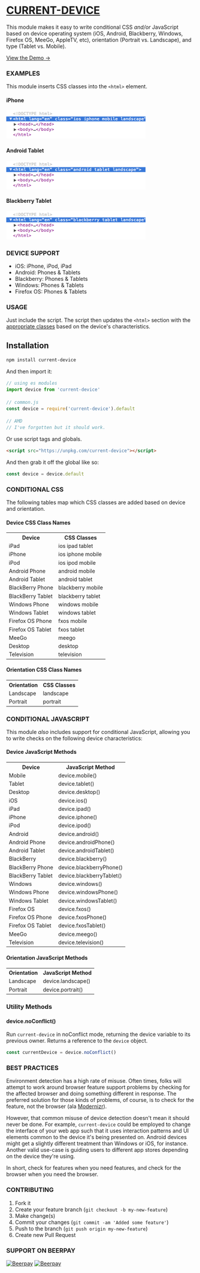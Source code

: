 # [CURRENT-DEVICE](http://thematthewhudson.com/current-device/)

This module makes it easy to write conditional CSS _and/or_ JavaScript based on device operating system (iOS, Android, Blackberry, Windows, Firefox OS, MeeGo, AppleTV, etc), orientation (Portrait vs. Landscape), and type (Tablet vs. Mobile).

[View the Demo &rarr;](http://thematthewhudson.com/current-device/)

### EXAMPLES

This module inserts CSS classes into the `<html>` element.

#### iPhone

<img src="https://raw.githubusercontent.com/matthewhudson/current-device/master/docs/iphone.png" />

#### Android Tablet

<img src="https://raw.githubusercontent.com/matthewhudson/current-device/master/docs/android.png" />

#### Blackberry Tablet

<img src="https://raw.githubusercontent.com/matthewhudson/current-device/master/docs/blackberry.png" />

### DEVICE SUPPORT

* iOS: iPhone, iPod, iPad
* Android: Phones & Tablets
* Blackberry: Phones & Tablets
* Windows: Phones & Tablets
* Firefox OS: Phones & Tablets

### USAGE

Just include the script. The script then updates the `<html>` section with the [appropriate classes](https://github.com/matthewhudson/current-device#conditional-css) based on the device's characteristics.

## Installation

``` sh
npm install current-device
```

And then import it:

``` js
// using es modules
import device from 'current-device'

// common.js
const device = require('current-device').default

// AMD
// I've forgotten but it should work.
```

Or use script tags and globals.

``` html
<script src="https://unpkg.com/current-device"></script>
```

And then grab it off the global like so:

``` js
const device = device.default
```

### CONDITIONAL CSS

The following tables map which CSS classes are added based on device and orientation.

#### Device CSS Class Names

<table>
	<tr>
		<th>Device</th>
		<th>CSS Classes</th>
	</tr>
	<tr>
		<td>iPad</td>
		<td>ios ipad tablet</td>
	</tr>
	<tr>
		<td>iPhone</td>
		<td>ios iphone mobile</td>
	</tr>
	<tr>
		<td>iPod</td>
		<td>ios ipod mobile</td>
	</tr>
	<tr>
		<td>Android Phone</td>
		<td>android mobile</td>
	</tr>
	<tr>
		<td>Android Tablet</td>
		<td>android tablet</td>
	</tr>
	<tr>
		<td>BlackBerry Phone</td>
		<td>blackberry mobile</td>
	</tr>
	<tr>
		<td>BlackBerry Tablet</td>
		<td>blackberry tablet</td>
	</tr>
	<tr>
		<td>Windows Phone</td>
		<td>windows mobile</td>
	</tr>
	<tr>
		<td>Windows Tablet</td>
		<td>windows tablet</td>
	</tr>
	<tr>
		<td>Firefox OS Phone</td>
		<td>fxos mobile</td>
	</tr>
	<tr>
		<td>Firefox OS Tablet</td>
		<td>fxos tablet</td>
	</tr>
	<tr>
		<td>MeeGo</td>
		<td>meego</td>
	</tr>
	<tr>
		<td>Desktop</td>
		<td>desktop</td>
	</tr>
	<tr>
		<td>Television</td>
		<td>television</td>
	</tr>
</table>

#### Orientation CSS Class Names

<table>
	<tr>
		<th>Orientation</th>
		<th>CSS Classes</th>
	</tr>
	<tr>
		<td>Landscape</td>
		<td>landscape</td>
	</tr>
	<tr>
		<td>Portrait</td>
		<td>portrait</td>
	</tr>
</table>

### CONDITIONAL JAVASCRIPT

This module _also_ includes support for conditional JavaScript, allowing you to write checks on the following device characteristics:

#### Device JavaScript Methods

<table>
	<tr>
		<th>Device</th>
		<th>JavaScript Method</th>
	</tr>
	<tr>
		<td>Mobile</td>
		<td>device.mobile()</td>
	</tr>
	<tr>
		<td>Tablet</td>
		<td>device.tablet()</td>
	</tr>
	<tr>
		<td>Desktop</td>
		<td>device.desktop()</td>
	</tr>
	<tr>
		<td>iOS</td>
		<td>device.ios()</td>
	</tr>
	<tr>
		<td>iPad</td>
		<td>device.ipad()</td>
	</tr>
	<tr>
		<td>iPhone</td>
		<td>device.iphone()</td>
	</tr>
	<tr>
		<td>iPod</td>
		<td>device.ipod()</td>
	</tr>
	<tr>
		<td>Android</td>
		<td>device.android()</td>
	</tr>
	<tr>
		<td>Android Phone</td>
		<td>device.androidPhone()</td>
	</tr>
	<tr>
		<td>Android Tablet</td>
		<td>device.androidTablet()</td>
	</tr>
	<tr>
		<td>BlackBerry</td>
		<td>device.blackberry()</td>
	</tr>
	<tr>
		<td>BlackBerry Phone</td>
		<td>device.blackberryPhone()</td>
	</tr>
	<tr>
		<td>BlackBerry Tablet</td>
		<td>device.blackberryTablet()</td>
	</tr>
	<tr>
		<td>Windows</td>
		<td>device.windows()</td>
	</tr>
	<tr>
		<td>Windows Phone</td>
		<td>device.windowsPhone()</td>
	</tr>
	<tr>
		<td>Windows Tablet</td>
		<td>device.windowsTablet()</td>
	</tr>
	<tr>
		<td>Firefox OS</td>
		<td>device.fxos()</td>
	</tr>
	<tr>
		<td>Firefox OS Phone</td>
		<td>device.fxosPhone()</td>
	</tr>
	<tr>
		<td>Firefox OS Tablet</td>
		<td>device.fxosTablet()</td>
	</tr>
	<tr>
		<td>MeeGo</td>
		<td>device.meego()</td>
	</tr>
	<tr>
		<td>Television</td>
		<td>device.television()</td>
	</tr>
</table>

#### Orientation JavaScript Methods

<table>
	<tr>
		<th>Orientation</th>
		<th>JavaScript Method</th>
	</tr>
	<tr>
		<td>Landscape</td>
		<td>device.landscape()</td>
	</tr>
	<tr>
		<td>Portrait</td>
		<td>device.portrait()</td>
	</tr>
</table>

### Utility Methods

#### device.noConflict()

Run `current-device` in noConflict mode, returning the device variable to its previous owner.
Returns a reference to the `device` object.

``` js
const currentDevice = device.noConflict()
```

### BEST PRACTICES

Environment detection has a high rate of misuse. Often times, folks will attempt to work around browser feature support problems by checking for the affected browser and doing something different in response. The preferred solution for those kinds of problems, of course, is to check for the feature, not the browser (ala [Modernizr](http://modernizr.com/)).

However, that common misuse of device detection doesn't mean it should never be done. For example, `current-device` could be employed to change the interface of your web app such that it uses interaction patterns and UI elements common to the device it's being presented on. Android devices might get a slightly different treatment than Windows or iOS, for instance. Another valid use-case is guiding users to different app stores depending on the device they're using.

In short, check for features when you need features, and check for the browser when you need the browser.

### CONTRIBUTING

1. Fork it
2. Create your feature branch (`git checkout -b my-new-feature`)
3. Make change(s)
4. Commit your changes (`git commit -am 'Added some feature'`)
5. Push to the branch (`git push origin my-new-feature`)
6. Create new Pull Request

### SUPPORT ON BEERPAY

[![Beerpay](https://beerpay.io/matthewhudson/device.js/badge.svg?style=beer-square)](https://beerpay.io/matthewhudson/device.js)  [![Beerpay](https://beerpay.io/matthewhudson/device.js/make-wish.svg?style=flat-square)](https://beerpay.io/matthewhudson/device.js?focus=wish)
